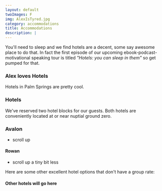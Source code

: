 ```yaml
---
layout: default
twoImages: F
img: AlexIsTyred.jpg
category: accommodations
title: Accommodations
description: |
---
```



You'll need to sleep and we find hotels are a decent, some say awesome place to do that.  In fact the first episode of our upcoming ebook-podcast-motivational speaking tour is titled *"Hotels: you can sleep in them"* so get pumped for that.


### <i class="fa fa-shower" aria-hidden="true"></i> Alex loves Hotels
Hotels in Palm Springs are pretty cool.




### <i class="fa fa-bed" aria-hidden="true"></i> Hotels
We've reserved two hotel blocks for our guests. Both hotels are conveniently located at or near nuptial ground zero.

### <i class="glyphicon glyphicon-lamp" aria-hidden="true"></i> Avalon
* scroll up

#### Rowan   
* scroll up a tiny bit less


Here are some other excellent hotel options that don't have a group rate:    

#### Other hotels will go here
